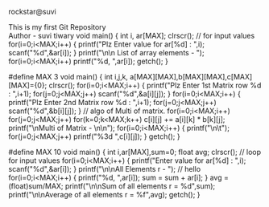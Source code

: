 rockstar@suvi

This is my first Git Repository
<br>
Author - suvi tiwary
void main()
{
int i, ar[MAX];
clrscr();
// for input values 
for(i=0;i<MAX;i++)
{
printf("Plz Enter value for ar[%d] : ",i); 
scanf("%d",&ar[i]);
}
printf("\n\n List of array elements - "); 
for(i=0;i<MAX;i++) 
printf("%d, ",ar[i]); 
getch();
}


#define MAX 3 
void main()
{
int i,j,k, a[MAX][MAX],b[MAX][MAX],c[MAX][MAX]={0};
clrscr(); 
for(i=0;i<MAX;i++)
{
printf("Plz Enter 1st Matrix row %d : ",i+1); 
for(j=0;j<MAX;j++)
scanf("%d",&a[i][j]);
}
for(i=0;i<MAX;i++)
{
printf("Plz Enter 2nd Matrix row %d : ",i+1); 
for(j=0;j<MAX;j++)
scanf("%d",&b[i][j]);
}
// algo of Multi of matrix.
for(i=0;i<MAX;i++) 
for(j=0;j<MAX;j++)
for(k=0;k<MAX;k++)
c[i][j] += a[i][k] * b[k][j]; 
printf("\nMulti of Matrix - \n\n"); 
for(i=0;i<MAX;i++)
{
printf("\n\t"); 
for(j=0;j<MAX;j++)
printf("%3d ",c[i][j]);
}
getch();
}


#define MAX 10 
void main()
{
int i,ar[MAX],sum=0; 
float avg; 
clrscr();
// loop for input values 
for(i=0;i<MAX;i++)
{
printf("Enter value for ar[%d] : ",i); 
scanf("%d",&ar[i]);
}
printf("\n\nAll Elements r - ");
// hello
for(i=0;i<MAX;i++)
{
printf("%d, ",ar[i]); 
sum = sum + ar[i];
}
avg = (float)sum/MAX;
printf("\n\nSum of all elements r = %d",sum); 
printf("\n\nAverage of all elements r = %f",avg); 
getch();
}
